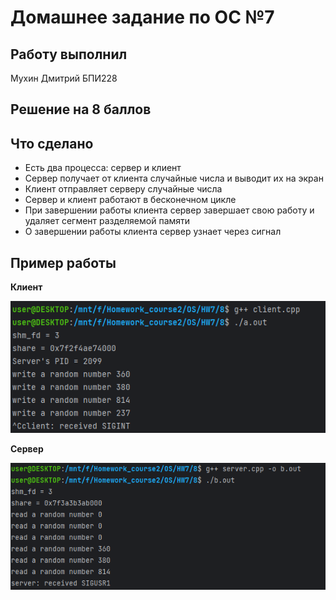 # Домашнее задание по ОС №7

## Работу выполнил

Мухин Дмитрий БПИ228

## Решение на 8 баллов

## Что сделано

- Есть два процесса: сервер и клиент
- Сервер получает от клиента случайные числа и выводит их на экран
- Клиент отправляет серверу случайные числа
- Сервер и клиент работают в бесконечном цикле
- При завершении работы клиента сервер завершает свою работу и удаляет сегмент разделяемой памяти
- О завершении работы клиента сервер узнает через сигнал

## Пример работы

__Клиент__

![img_1.png](img_1.png)

__Сервер__

![img.png](img.png)